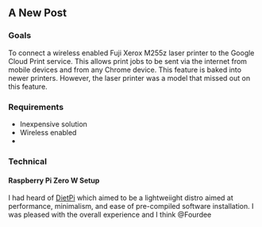 ## A New Post

### Goals
To connect a wireless enabled Fuji Xerox M255z laser printer to the Google Cloud Print service. This allows print jobs to be sent via the internet from mobile devices and from any Chrome device. This feature is baked into newer printers. However, the laser printer was a model that missed out on this feature. 

### Requirements
* Inexpensive solution
* Wireless enabled
* 

### Technical

#### Raspberry Pi Zero W Setup
I had heard of [DietPi](http://dietpi.com/) which aimed to be a lightweiight distro aimed at performance, minimalism, and ease of pre-compiled software installation. I was pleased with the overall experience and I think @Fourdee 
